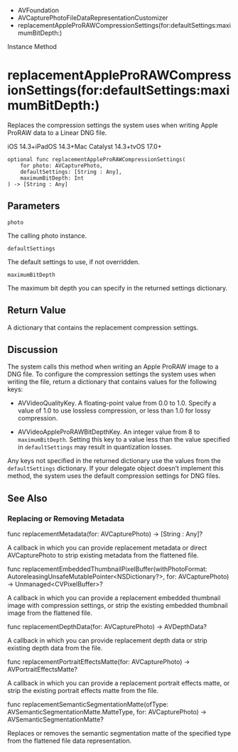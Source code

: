 

- AVFoundation
- AVCapturePhotoFileDataRepresentationCustomizer
-  replacementAppleProRAWCompressionSettings(for:defaultSettings:maximumBitDepth:) 

Instance Method

# replacementAppleProRAWCompressionSettings(for:defaultSettings:maximumBitDepth:)

Replaces the compression settings the system uses when writing Apple ProRAW data to a Linear DNG file.

iOS 14.3+iPadOS 14.3+Mac Catalyst 14.3+tvOS 17.0+

``` source
optional func replacementAppleProRAWCompressionSettings(
    for photo: AVCapturePhoto,
    defaultSettings: [String : Any],
    maximumBitDepth: Int
) -> [String : Any]
```

## Parameters 

`photo`  

The calling photo instance.

`defaultSettings`  

The default settings to use, if not overridden.

`maximumBitDepth`  

The maximum bit depth you can specify in the returned settings dictionary.

## Return Value

A dictionary that contains the replacement compression settings.

## Discussion

The system calls this method when writing an Apple ProRAW image to a DNG file. To configure the compression settings the system uses when writing the file, return a dictionary that contains values for the following keys:

- AVVideoQualityKey. A floating-point value from 0.0 to 1.0. Specify a value of 1.0 to use lossless compression, or less than 1.0 for lossy compression.

- AVVideoAppleProRAWBitDepthKey. An integer value from 8 to `maximumBitDepth`. Setting this key to a value less than the value specified in `defaultSettings` may result in quantization losses.

Any keys not specified in the returned dictionary use the values from the `defaultSettings` dictionary. If your delegate object doesn’t implement this method, the system uses the default compression settings for DNG files.

## See Also

### Replacing or Removing Metadata

func replacementMetadata(for: AVCapturePhoto) -> [String : Any]?

A callback in which you can provide replacement metadata or direct AVCapturePhoto to strip existing metadata from the flattened file.

func replacementEmbeddedThumbnailPixelBuffer(withPhotoFormat: AutoreleasingUnsafeMutablePointer&lt;NSDictionary?>, for: AVCapturePhoto) -> Unmanaged&lt;CVPixelBuffer>?

A callback in which you can provide a replacement embedded thumbnail image with compression settings, or strip the existing embedded thumbnail image from the flattened file.

func replacementDepthData(for: AVCapturePhoto) -> AVDepthData?

A callback in which you can provide replacement depth data or strip existing depth data from the file.

func replacementPortraitEffectsMatte(for: AVCapturePhoto) -> AVPortraitEffectsMatte?

A callback in which you can provide a replacement portrait effects matte, or strip the existing portrait effects matte from the file.

func replacementSemanticSegmentationMatte(ofType: AVSemanticSegmentationMatte.MatteType, for: AVCapturePhoto) -> AVSemanticSegmentationMatte?

Replaces or removes the semantic segmentation matte of the specified type from the flattened file data representation.

